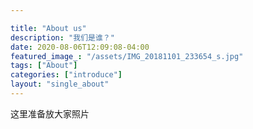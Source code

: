 ```yaml
---

title: "About us"
description: "我们是谁？"
date: 2020-08-06T12:09:08-04:00
featured_image_: "/assets/IMG_20181101_233654_s.jpg"
tags: ["About"]
categories: ["introduce"]
layout: "single_about"
---
```


这里准备放大家照片